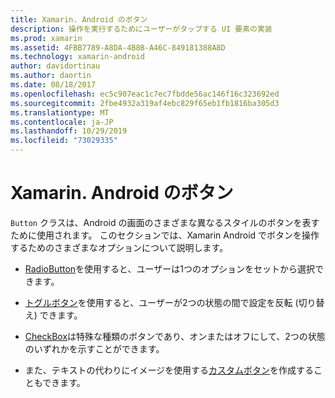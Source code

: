```yaml
---
title: Xamarin. Android のボタン
description: 操作を実行するためにユーザーがタップする UI 要素の実装
ms.prod: xamarin
ms.assetid: 4FBB7789-A8DA-4B8B-A46C-849181388A8D
ms.technology: xamarin-android
author: davidortinau
ms.author: daortin
ms.date: 08/18/2017
ms.openlocfilehash: ec5c907eac1c7ec7fbdde56ac146f16c323692ed
ms.sourcegitcommit: 2fbe4932a319af4ebc829f65eb1fb1816ba305d3
ms.translationtype: MT
ms.contentlocale: ja-JP
ms.lasthandoff: 10/29/2019
ms.locfileid: "73029335"
---
```

# <a name="buttons-in-xamarinandroid"></a>Xamarin. Android のボタン

`Button` クラスは、Android の画面のさまざまな異なるスタイルのボタンを表すために使用されます。 このセクションでは、Xamarin Android でボタンを操作するためのさまざまなオプションについて説明します。

- [RadioButton](~/android/user-interface/controls/buttons/radio-button.md)を使用すると、ユーザーは1つのオプションをセットから選択できます。

- [トグルボタン](~/android/user-interface/controls/buttons/toggle-button.md)を使用すると、ユーザーが2つの状態の間で設定を反転 (切り替え) できます。

- [CheckBox](~/android/user-interface/controls/buttons/check-box.md)は特殊な種類のボタンであり、オンまたはオフにして、2つの状態のいずれかを示すことができます。

- また、テキストの代わりにイメージを使用する[カスタムボタン](~/android/user-interface/controls/buttons/custom-button.md)を作成することもできます。

